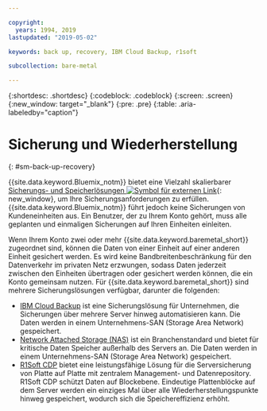 ```yaml
---

copyright:
  years: 1994, 2019
lastupdated: "2019-05-02"

keywords: back up, recovery, IBM Cloud Backup, r1soft

subcollection: bare-metal

---
```


{:shortdesc: .shortdesc}
{:codeblock: .codeblock}
{:screen: .screen}
{:new_window: target="_blank"}
{:pre: .pre}
{:table: .aria-labeledby="caption"}


# Sicherung und Wiederherstellung
{: #sm-back-up-recovery}

{{site.data.keyword.Bluemix_notm}} bietet eine Vielzahl skalierbarer [Sicherungs- und Speicherlösungen ![Symbol für externen Link](../icons/launch-glyph.svg "Symbol für externen Link")](https://www.ibm.com/cloud/storage){: new_window}, um Ihre Sicherungsanforderungen zu erfüllen. {{site.data.keyword.Bluemix_notm}} führt jedoch keine Sicherungen von Kundeneinheiten aus. Ein Benutzer, der zu Ihrem Konto gehört, muss alle geplanten und einmaligen Sicherungen auf Ihren Einheiten einleiten.

Wenn Ihrem Konto zwei oder mehr {{site.data.keyword.baremetal_short}} zugeordnet sind, können die Daten von einer Einheit auf einer anderen Einheit gesichert werden. Es wird keine Bandbreitenbeschränkung für den Datenverkehr im privaten Netz erzwungen, sodass Daten jederzeit zwischen den Einheiten übertragen oder gesichert werden können, die ein Konto gemeinsam nutzen. Für {{site.data.keyword.baremetal_short}} sind mehrere Sicherungslösungen verfügbar, darunter die folgenden:

* [IBM Cloud Backup](/docs/infrastructure/Backup?topic=Backup-getting-started#getting-started) ist eine Sicherungslösung für Unternehmen, die Sicherungen über mehrere Server hinweg automatisieren kann. Die Daten werden in einem Unternehmens-SAN (Storage Area Network) gespeichert.
* [Network Attached Storage (NAS)](/docs/infrastructure/network-attached-storage?topic=network-attached-storage-GettingStarted#GettingStarted) ist ein Branchenstandard und bietet für kritische Daten Speicher außerhalb des Servers an. Die Daten werden in einem Unternehmens-SAN (Storage Area Network) gespeichert.
* [R1Soft CDP](/docs/infrastructure/software?topic=software-ordering-r1soft#ordering-r1soft) bietet eine leistungsfähige Lösung für die Serversicherung von Platte auf Platte mit zentralem Management- und Datenrepository. R1Soft CDP schützt Daten auf Blockebene. Eindeutige Plattenblöcke auf dem Server werden ein einziges Mal über alle Wiederherstellungspunkte hinweg gespeichert, wodurch sich die Speichereffizienz erhöht.
